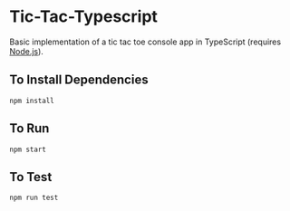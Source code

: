 # Tic-Tac-Typescript
Basic implementation of a tic tac toe console app in TypeScript (requires [Node.js](https://nodejs.org/)).


## To Install Dependencies

`npm install`


## To Run

`npm start`


## To Test

`npm run test`